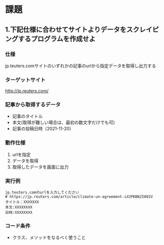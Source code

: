 # 課題

## 1.下記仕様に合わせてサイトよりデータをスクレイピングするプログラムを作成せよ

### 仕様
jp.teuters.comサイトのいずれかの記事のurlから指定データを取得し出力する

### ターゲットサイト
http://jp.reuters.com/

### 記事から取得するデータ

- 記事のタイトル
- 本文(取得が難しい場合は、最初の数文字だけでも可)
- 記事の投稿日時（2021-11-20）

### 動作仕様
1. urlを指定
2. データを取得
3. 取得したデータを画面に出力

### 実行例

```
jp.teuters.comのurlを入力してください
# https://jp.reuters.com/article/climate-un-agreement-idJPKBN2I002V
タイトル：XXXXXXX
本文:XXXXXXXX
日時:XXXXXXXX
```

### コード条件
- クラス、メソッドをなるべく使うこと

